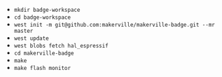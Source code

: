 
- `mkdir badge-workspace`
- `cd badge-workspace`
- `west init -m git@github.com:makerville/makerville-badge.git --mr master`
- `west update`
- `west blobs fetch hal_espressif`
- `cd makerville-badge`
- `make`
- `make flash monitor`
